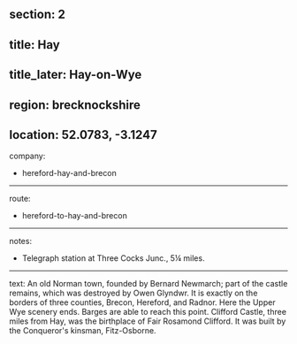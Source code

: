 section: 2
----
title: Hay
----
title_later: Hay-on-Wye
----
region: brecknockshire
----
location: 52.0783, -3.1247
----
company:
- hereford-hay-and-brecon
----
route:
- hereford-to-hay-and-brecon
----
notes:
- Telegraph station at Three Cocks Junc., 5¼ miles.
----
text:  An old Norman town, founded by Bernard Newmarch; part of the castle remains, which was destroyed by Owen Glyndwr. It is exactly on the borders of three counties, Brecon, Hereford, and Radnor. Here the Upper Wye scenery ends. Barges are able to reach this point. Clifford Castle, three miles from Hay, was the birthplace of Fair Rosamond Clifford. It was built by the Conqueror's kinsman, Fitz-Osborne.

